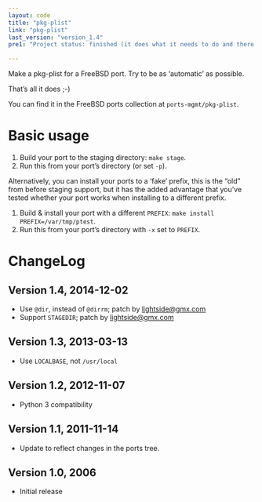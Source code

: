 ```yaml
---
layout: code
title: "pkg-plist"
link: "pkg-plist"
last_version: "version_1.4"
pre1: "Project status: finished (it does what it needs to do and there are no known bugs)."

---
```



Make a pkg-plist for a FreeBSD port. Try to be as ‘automatic’ as possible. 

That’s all it does ;-) 

You can find it in the FreeBSD ports collection at `ports-mgmt/pkg-plist`.

Basic usage
===========
1. Build your port to the staging directory: `make stage`.
2. Run this from your port’s directory (or set `-p`).

Alternatively, you can install your ports to a ‘fake’ prefix, this is the “old”
from before staging support, but it has the added advantage that you’ve tested
whether your port works when installing to a different prefix.

1. Build & install your port with a different `PREFIX`: `make install
   PREFIX=/var/tmp/ptest`.
2. Run this from your port’s directory with `-x` set to `PREFIX`.


ChangeLog
=========

Version 1.4, 2014-12-02
-----------------------
- Use `@dir`, instead of `@dirrm`; patch by lightside@gmx.com
- Support `STAGEDIR`; patch by lightside@gmx.com


Version 1.3, 2013-03-13
-----------------------
- Use `LOCALBASE`, not `/usr/local`


Version 1.2, 2012-11-07
-----------------------
- Python 3 compatibility


Version 1.1, 2011-11-14
-----------------------
- Update to reflect changes in the ports tree. 


Version 1.0, 2006
---------------------
- Initial release
